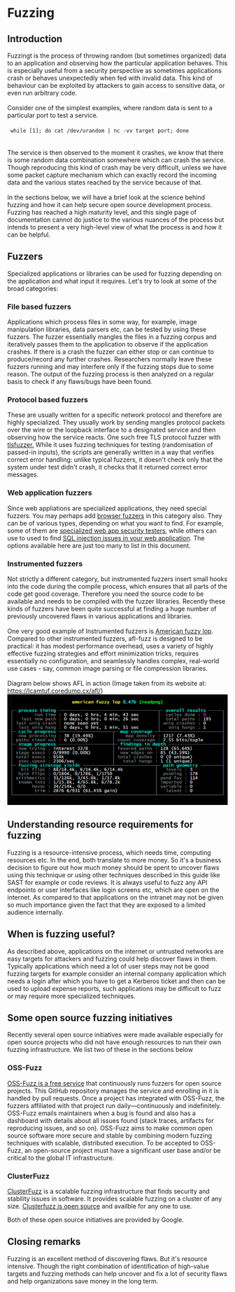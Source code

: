 # Fuzzing

## Introduction
Fuzzingt is the process of throwing random (but sometimes organized) data to an application and observing how the particular application behaves. This is especially useful from a security perspective as sometimes applications crash or behaves unexpectedly when fed with invalid data. This kind of behaviour can be exploited by attackers to gain access to sensitive data, or even run arbitrary code.\
\
Consider one of the simplest examples, where random data is sent to a particular port to test a service.\
\
<code>
while [1]; do cat /dev/urandom | nc -vv target port; done
</code>
\
\
The service is then observed to the moment it crashes, we know that there is some random data combination somewhere which can crash the service. Though reproducing this kind of crash may be very difficult, unless we have some packet capture mechanism which can exactly record the incoming data and the various states reached by the service because of that.\
\
In the sections below, we will have a brief look at the science behind fuzzing and how it can help secure open source development process. Fuzzing has reached a high maturity level, and this single page of documentation cannot do justice to the various nuances of the process but intends to present a very high-level view of what the process is and how it can be helpful.

## Fuzzers
Specialized applications or libraries can be used for fuzzing depending on the application and what input it requires. Let's try to look at some of the broad categories:

### File based fuzzers
Applications which process files in some way, for example, image manipulation libraries, data parsers etc, can be tested by using these fuzzers. The fuzzer essentially mangles the files in a fuzzing corpus and iteratively passes them to the application to observe if the application crashes. If there is a crash the fuzzer can either stop or can continue to produce/record any further crashes. Researchers normally leave these fuzzers running and may interfere only if the fuzzing stops due to some reason. The output of the fuzzing process is then analyzed on a regular basis to check if any flaws/bugs have been found.

### Protocol based fuzzers
These are usually written for a specific network protocol and therefore are highly specialized. They usually work by sending mangles protocol packets over the wire or the loopback interface to a designated service and then observing how the service reacts. One such free TLS protocol fuzzer with [tlsfuzzer.](https://github.com/tlsfuzzer/tlsfuzzer)  While it uses fuzzing techniques for testing (randomisation of passed-in inputs), the scripts are generally written in a way that verifies correct error handling: unlike typical fuzzers, it doesn't check only that the system under test didn't crash, it checks that it returned correct error messages.

### Web application fuzzers
Since web appliations are specialized applications, they need special fuzzers. You may perhaps add [browser fuzzers](https://security.googleblog.com/2019/07/chrome-fuzzer-program-update-and-how-to.html)  in this category also. They can be of various types, depending on what you want to find. For example, some of them are [specialized web app security testers](https://portswigger.net/burp/communitydownload), while others can use to used to find [SQL injection issues in your web application](https://sqlmap.org/). The options available here are just too many to list in this document.

### Instrumented fuzzers
Not strictly a different category, but instrumented fuzzers insert small hooks into the code during the compile process, which ensures that all parts of the code get good coverage. Therefore you need the source code to be available and needs to be compiled with the fuzzer libraries. Recently these kinds of fuzzers have been quite successful at finding a huge number of previously uncovered flaws in various applications and libraries.\
\
One very good example of Instrumented fuzzers is [American fuzzy lop](https://lcamtuf.coredump.cx/afl/). Compared to other instrumented fuzzers, afl-fuzz is designed to be practical: it has modest performance overhead, uses a variety of highly effective fuzzing strategies and effort minimization tricks, requires essentially no configuration, and seamlessly handles complex, real-world use cases - say, common image parsing or file compression libraries.\
\
Diagram below shows AFL in action (Image taken from its website at: https://lcamtuf.coredump.cx/afl/)\
![AFL in action](../images/afl_screen.png)

## Understanding resource requirements for fuzzing
Fuzzing is a resource-intensive process, which needs time, computing resources etc. In the end, both translate to more money. So it's a business decision to figure out how much money should be spent to uncover flaws using this technique or using other techniques described in this guide like SAST for example or code reviews. It is always useful to fuzz any API endpoints or user interfaces like login screens etc, which are open on the internet. As compared to that applications on the intranet may not be given so much importance given the fact that they are exposed to a limited audience internally.

## When is fuzzing useful?
As described above, applications on the internet or untrusted networks are easy targets for attackers and fuzzing could help discover flaws in them. Typically applications which need a lot of user steps may not be good fuzzing targets for example consider an internal company application which needs a login after which you have to get a Kerberos ticket and then can be used to upload expense reports, such applications may be difficult to fuzz or may require more specialized techniques. 

## Some open source fuzzing initiatives
Recently several open source initiatives were made available especially for open source projects who did not have enough resources to run their own fuzzing infrastructure. We list two of these in the sections below

### OSS-Fuzz
[OSS-Fuzz is a free service](https://google.github.io/oss-fuzz/) that continuously runs fuzzers for open source projects. This GitHub repository manages the service and enrolling in it is handled by pull requests. Once a project has integrated with OSS-Fuzz, the fuzzers affiliated with that project run daily—continuously and indefinitely. OSS-Fuzz emails maintainers when a bug is found and also has a dashboard with details about all issues found (stack traces, artifacts for reproducing issues, and so on). OSS-Fuzz aims to make common open source software more secure and stable by combining modern fuzzing techniques with scalable, distributed execution. To be accepted to OSS-Fuzz, an open-source project must have a significant user base and/or be critical to the global IT infrastructure. 

### ClusterFuzz
[ClusterFuzz](https://github.com/google/clusterfuzz) is a scalable fuzzing infrastructure that finds security and stability issues in software. It provides scalable fuzzing on a cluster of any size. [Clusterfuzz is open source](https://opensource.googleblog.com/2019/02/open-sourcing-clusterfuzz.html) and availble for any one to use. 

Both of these open source initiatives are provided by Google.

## Closing remarks
Fuzzing is an excellent method of discovering flaws. But it's resource intensive. Though the right combination of identification of high-value targets and fuzzing methods can help uncover and fix a lot of security flaws and help organizations save money in the long term.
